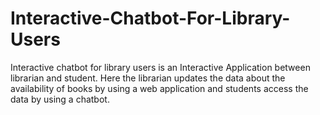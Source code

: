 # Interactive-Chatbot-For-Library-Users
Interactive chatbot for library users is an Interactive Application between librarian and student. Here the librarian updates the data about the availability of books by using a web application and students access the data by using a chatbot. 
